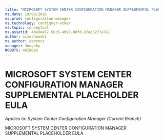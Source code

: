 ```yaml
---
title: "MICROSOFT SYSTEM CENTER CONFIGURATION MANAGER SUPPLEMENTAL PLACEHOLDER EULA"
ms.date: 10/06/2016
ms.prod: configuration-manager
ms.technology: configmgr-other
ms.topic: conceptual
ms.assetid: 4043e457-56c5-4b93-8dfd-87ad3277a7a1
author: aczechowski
ms.author: aaroncz
manager: dougeby
ROBOTS: NOINDEX
---
```

# MICROSOFT SYSTEM CENTER CONFIGURATION MANAGER SUPPLEMENTAL PLACEHOLDER EULA

*Applies to: System Center Configuration Manager (Current Branch)*

MICROSOFT SYSTEM CENTER CONFIGURATION MANAGER SUPPLEMENTAL PLACEHOLDER EULA
